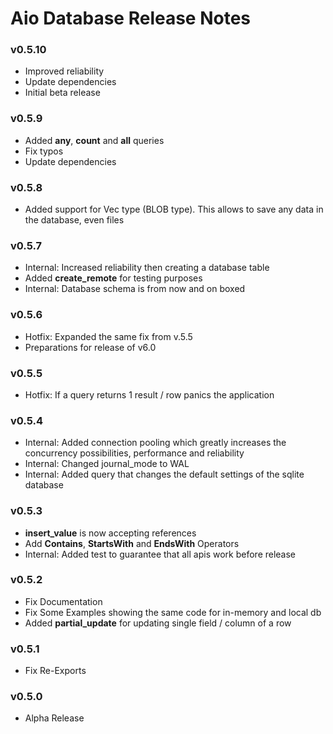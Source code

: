 # Aio Database Release Notes

### v0.5.10
- Improved reliability
- Update dependencies
- Initial beta release

### v0.5.9
- Added **any**, **count** and **all** queries
- Fix typos
- Update dependencies

### v0.5.8
- Added support for Vec<u8> type (BLOB type). This allows to save any data in the database, even files

### v0.5.7
- Internal: Increased reliability then creating a database table
- Added **create_remote** for testing purposes
- Internal: Database schema is from now and on boxed

### v0.5.6
- Hotfix: Expanded the same fix from v.5.5
- Preparations for release of v6.0

### v0.5.5
- Hotfix: If a query returns 1 result / row panics the application 

### v0.5.4
- Internal: Added connection pooling which greatly increases the concurrency possibilities, performance and reliability
- Internal: Changed journal_mode to WAL
- Internal: Added query that changes the default settings of the sqlite database

### v0.5.3
- **insert_value** is now accepting references
- Add **Contains**, **StartsWith** and **EndsWith** Operators
- Internal: Added test to guarantee that all apis work before release

### v0.5.2 
- Fix Documentation
- Fix Some Examples showing the same code for in-memory and local db
- Added **partial_update** for updating single field / column of a row

### v0.5.1
- Fix Re-Exports

### v0.5.0
- Alpha Release